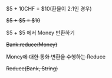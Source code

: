 $5 + 10CHF = $10(환율이 2:1인 경우)

~~$5 + $5 = $10~~

$5 + $5 에서 Money 반환하기

~~Bank.reduce(Money)~~

~~Money에 대한 통화 변환을 수행하는 Reduce~~

~~Reduce(Bank, String)~~

